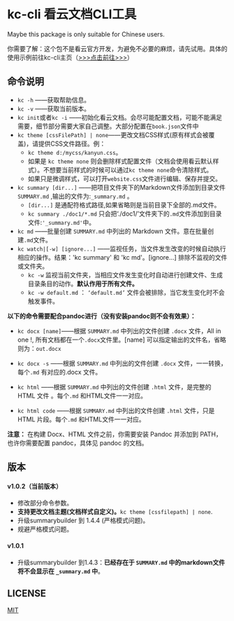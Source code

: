 # kc-cli 看云文档CLI工具

Maybe this package is only suitable for Chinese users.

你需要了解：这个包不是看云官方开发，为避免不必要的麻烦，请先试用。具体的使用示例前往kc-cli主页（[>>>点击前往>>>](https://www.kancloud.cn/pwedu/kccli)）

## 命令说明

* `kc -h` ——获取帮助信息。
* `kc -v` ——获取当前版本。
* `kc init`或者`kc -i` ——初始化看云文档。会尽可能配置文档，可能不能满足需要，细节部分需要大家自己调整。大部分配置在`book.json`文件中
* `kc theme [cssFilePath] | none`——更改文档CSS样式(原有样式会被覆盖)，请提供CSS文件路径。例：
    - `kc theme d:/mycss/kanyun.css`。
    - 如果是 `kc theme none` 则会删除样式配置文件（文档会使用看云默认样式）。不想要当前样式的时候可以通过`kc theme none`命令清除样式。
    - 如果只是微调样式，可以打开`website.css`文件进行编辑、保存并提交。
* `kc summary [dir...]` ——把项目文件夹下的Markdown文件添加到目录文件 `SUMMARY.md` ,输出的文件为:`_summary.md` 。
    - `[dir...]` 是通配符格式路径,如果省略则是当前目录下全部的.md文件。
    - `kc summary ./doc1/*.md` 只会把‘./doc1/’文件夹下的`.md`文件添加到目录文件:`'_summary.md'`中。
* `kc md` ——批量创建 `SUMMARY.md` 中列出的 Markdown 文件。意在批量创建`.md`文件。
* `kc watch|[-w] [ignore...]` ——监视任务，当文件发生改变的时候自动执行相应的操作。结果：'kc summary' 和 'kc md'。[ignore...] 排除不监视的文件或文件夹。
    - `kc -w` 监视当前文件夹，当相应文件发生变化时自动进行创建文件、生成目录条目的动作。**默认作用于所有文件。**
    - `kc -w default.md` ： `‘default.md’` 文件会被排除，当它发生变化时不会触发事件。

**以下的命令需要配合pandoc进行（没有安装pandoc则不会有效果）：**

* `kc docx [name]`——根据 `SUMMARY.md` 中列出的文件创建 `.docx` 文件，All in one !, 所有文档都在一个`.docx`文件里。[name] 可以指定输出的文件名，省略则为：`out.docx`

* `kc docx -s` ——根据 `SUMMARY.md` 中列出的文件创建 `.docx` 文件，一一转换，每个`.md` 有对应的.docx 文件。

* `kc html` ——根据 `SUMMARY.md` 中列出的文件创建 `.html` 文件，是完整的 HTML 文件 。每个`.md` 和HTML文件一一对应。

* `kc html code` ——根据 `SUMMARY.md` 中列出的文件创建 `.html` 文件，只是 HTML 片段。每个`.md` 和HTML文件一一对应。

**注意：** 在构建 Docx、HTML 文件之前，你需要安装 Pandoc 并添加到 PATH，也许你需要配置 pandoc，具体见 pandoc 的文档。

## 版本

#### v1.0.2（当前版本）

* 修改部分命令参数。
* **支持更改文档主题(文档样式自定义)。**`kc theme [cssfilepath] | none`.
* 升级summarybuilder 到 1.4.4 (严格模式问题)。
* 规避严格模式问题。

#### v1.0.1

* 升级summarybuilder 到1.4.3：**已经存在于 `SUMMARY.md` 中的markdown文件将不会显示在 `_summary.md` 中**。

## LICENSE

[MIT](./LICENSE)

